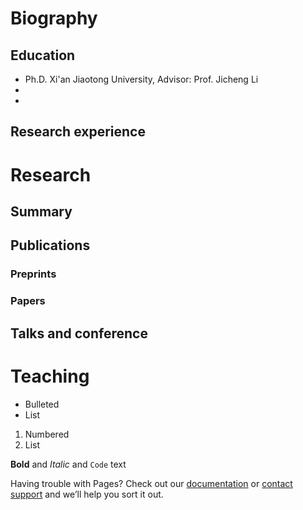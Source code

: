 # Biography
## Education
- Ph.D. Xi'an Jiaotong University, Advisor: Prof. Jicheng Li
-
-
## Research experience
# Research
## Summary
## Publications
### Preprints
### Papers
## Talks and conference
### 
###
# Teaching


- Bulleted
- List

1. Numbered
2. List

**Bold** and _Italic_ and `Code` text


Having trouble with Pages? Check out our [documentation](https://docs.github.com/categories/github-pages-basics/) or [contact support](https://support.github.com/contact) and we’ll help you sort it out.
